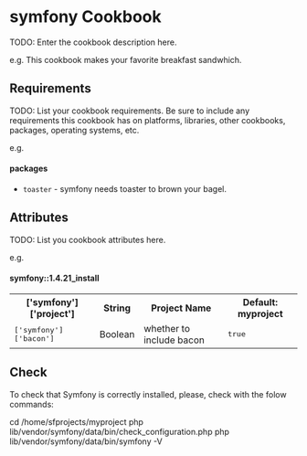 symfony Cookbook
================
TODO: Enter the cookbook description here.

e.g.
This cookbook makes your favorite breakfast sandwhich.

Requirements
------------
TODO: List your cookbook requirements. Be sure to include any requirements this cookbook has on platforms, libraries, other cookbooks, packages, operating systems, etc.

e.g.
#### packages
- `toaster` - symfony needs toaster to brown your bagel.

Attributes
----------
TODO: List you cookbook attributes here.

e.g.
#### symfony::1.4.21_install
<table>
  <tr>
    <th>['symfony']['project']</th>
    <th>String</th>
    <th>Project Name</th>
    <th>Default: myproject</th>
  </tr>
  <tr>
    <td><tt>['symfony']['bacon']</tt></td>
    <td>Boolean</td>
    <td>whether to include bacon</td>
    <td><tt>true</tt></td>
  </tr>
</table>

Check
-----

To check that Symfony is correctly installed, please, check with the folow commands:

cd /home/sfprojects/myproject
php lib/vendor/symfony/data/bin/check_configuration.php
php lib/vendor/symfony/data/bin/symfony -V

